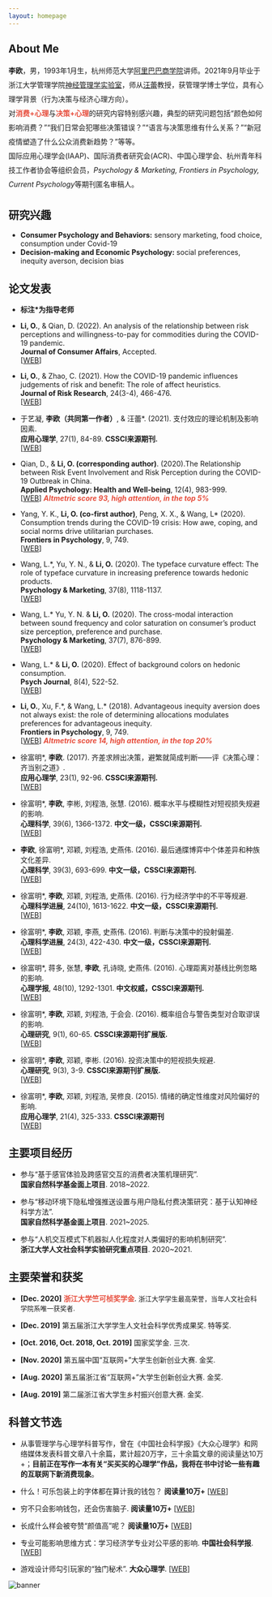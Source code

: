 ```yaml
---
layout: homepage
---
```


## About Me

<font style="line-height:2;"><b>李欧</b>，男，1993年1月生，杭州师范大学<a href="http://abs.hznu.edu.cn/portal/">阿里巴巴商学院</a>讲师。2021年9月毕业于浙江大学管理学院<a href="http://neuromanagement.zju.edu.cn/views/index.html)">神经管理学实验室</a>，师从<a href="https://person.zju.edu.cn/wanglei">汪蕾</a>教授，获管理学博士学位，具有心理学背景（行为决策与经济心理方向）。</font><br/> <font style="line-height:2;">对<b><font color="#e74d3c">消费+心理</font></b>与<b><font color="#e74d3c">决策+心理</font></b>的研究内容特别感兴趣，典型的研究问题包括“颜色如何影响消费？”“我们日常会犯哪些决策错误？”“语言与决策思维有什么关系？”“新冠疫情塑造了什么公众消费新趋势？”等等。</font><br/> <font style="line-height:2;">国际应用心理学会(IAAP)、国际消费者研究会(ACR)、中国心理学会、杭州青年科技工作者协会等组织会员，<i>Psychology & Marketing, Frontiers in Psychology, Current Psychology</i>等期刊匿名审稿人。</font> <br/>

## <font face="等线">研究兴趣</font>
  
- **Consumer Psychology and Behaviors:** sensory marketing, food choice, consumption under Covid-19
- **Decision-making and Economic Psychology:** social preferences, inequity averson, decision bias

## <font face="等线">论文发表</font>

- **标注\*为指导老师**

- **Li, O.**, & Qian, D. (2022). An analysis of the relationship between risk perceptions and willingness-to-pay for commodities during the COVID-19 pandemic.
  <br>
  **Journal of Consumer Affairs**, Accepted.
  <br>
  [[WEB](https://onlinelibrary.wiley.com/doi/full/10.1111/joca.12407)] 

- **Li, O.**, & Zhao, C. (2021). How the COVID-19 pandemic influences judgements of risk and benefit: The role of affect heuristics. 
  <br>
  **Journal of Risk Research**, 24(3-4), 466-476.
  <br>
  [[WEB](https://www.tandfonline.com/doi/abs/10.1080/13669877.2021.1900338)]
  
- 于艺凝, **李欧（共同第一作者）**, & 汪蕾*. (2021). 支付效应的理论机制及影响因素. 
  <br>
  **应用心理学**, 27(1), 84-89. **CSSCI来源期刊.**
  <br>
  [[WEB](http://www.appliedpsy.cn/CN/abstract/abstract289.shtml)] 
 
- Qian, D., & **Li, O. (corresponding author)**. (2020).The Relationship between Risk Event Involvement and Risk Perception during the COVID-19 Outbreak in China. 
  <br>
  **Applied Psychology: Health and Well-being**, 12(4), 983-999.
  <br>
  [[WEB](https://iaap-journals.onlinelibrary.wiley.com/doi/abs/10.1111/aphw.12219)] <strong><i style="color:#e74d3c">Altmetric score 93, high attention, in the top 5%</i></strong>
  
- Yang, Y. K., **Li, O. (co-first author)**, Peng, X. X., & Wang, L* (2020). Consumption trends during the COVID-19 crisis: How awe, coping, and social norms drive utilitarian purchases. 
  <br>
  **Frontiers in Psychology**, 9, 749.
  <br>
  [[WEB](https://www.frontiersin.org/articles/588580)]
  
- Wang, L.\*, Yu, Y. N., & **Li, O.** (2020). The typeface curvature effect: The role of typeface curvature in increasing preference towards hedonic products. 
  <br>
  **Psychology & Marketing**, 37(8), 1118-1137.
  <br>
  [[WEB](https://onlinelibrary.wiley.com/doi/abs/10.1002/mar.21287)]

- Wang, L.* Yu, Y. N. & **Li, O.** (2020). The cross-modal interaction between sound frequency and color saturation on consumer’s product size perception, preference and purchase. 
  <br>
  **Psychology & Marketing**, 37(7), 876-899.
  <br>
  [[WEB](https://onlinelibrary.wiley.com/doi/abs/10.1002/mar.21284)]
  
- Wang, L.* & **Li, O.** (2020). Effect of background colors on hedonic consumption. 
  <br>
  **Psych Journal**, 8(4), 522-52.
  <br>
  [[WEB](https://onlinelibrary.wiley.com/doi/abs/10.1002/pchj.291)]
 
- **Li, O.**, Xu, F.\*, & Wang, L.* (2018). Advantageous inequity aversion does not always exist: the role of determining allocations modulates preferences for advantageous inequity. 
  <br>
  **Frontiers in Psychology**, 9, 749.
  <br>
  [[WEB](https://www.frontiersin.org/articles/10.3389/fpsyg.2018.00749/full)] <strong><i style="color:#e74d3c">Altmetric score 14, high attention, in the top 20%</i></strong>

- 徐富明*, **李欧**. (2017). 齐差求辨出决策，避繁就简成判断——评《决策心理：齐当别之道》. 
  <br>
  **应用心理学**, 23(1), 92-96. **CSSCI来源期刊.**
  <br>
  [[WEB](https://d.wanfangdata.com.cn/periodical/yyxlx201701010)] 

- 徐富明*, **李欧**, 李彬, 刘程浩, 张慧. (2016). 概率水平与模糊性对短视损失规避的影响. 
  <br>
  **心理科学**, 39(6), 1366-1372. **中文一级，CSSCI来源期刊.**
  <br>
  [[WEB](http://www.psysci.org/CN/Y2016/V39/I6/1366)] 

- **李欧**, 徐富明*, 邓颖, 刘程浩, 史燕伟. (2016). 最后通牒博弈中个体差异和种族文化差异. 
  <br>
  **心理科学**, 39(3), 693-699. **中文一级，CSSCI来源期刊.**
  <br>
  [[WEB](http://www.psysci.org/CN/Y2016/V39/I3/693)] 

- 徐富明*, **李欧**, 邓颖, 刘程浩, 史燕伟. (2016). 行为经济学中的不平等规避. 
  <br>
  **心理科学进展**, 24(10), 1613-1622. **中文一级，CSSCI来源期刊.**
  <br>
  [[WEB](http://journal.psych.ac.cn/xlkxjz/CN/abstract/abstract3567.shtml)] 

- 徐富明*, **李欧**, 邓颖, 李燕, 史燕伟. (2016). 判断与决策中的投射偏差. 
  <br>
  **心理科学进展**, 24(3), 422-430. **中文一级，CSSCI来源期刊.**
  <br>
  [[WEB](http://journal.psych.ac.cn/xlkxjz/CN/10.3724/SP.J.1042.2016.00422)] 

- 徐富明*, 蒋多, 张慧, **李欧**, 孔诗晓, 史燕伟. (2016). 心理距离对基线比例忽略的影响. 
  <br>
  **心理学报**, 48(10), 1292-1301. **中文权威，CSSCI来源期刊.**
  <br>
  [[WEB](http://journal.psych.ac.cn/xlxb/CN/10.3724/SP.J.1041.2016.01292)] 

- 徐富明*, **李欧**, 邓颖, 刘程浩, 于会会. (2016). 概率组合与警告类型对合取谬误的影响. 
  <br>
  **心理研究**, 9(1), 60-65. **CSSCI来源期刊扩展版.**
  <br>
  [[WEB](https://d.wanfangdata.com.cn/periodical/xlyj201601010)] 
  
- 徐富明*, **李欧**, 邓颖, 李彬. (2016). 投资决策中的短视损失规避. 
  <br>
  **心理研究**, 9(3), 3-9. **CSSCI来源期刊扩展版.**
  <br>
  [[WEB](https://d.wanfangdata.com.cn/periodical/xlyj201603001)] 

- 徐富明*, **李欧**, 邓颖, 刘程浩, 吴修良. (2015). 情绪的确定性维度对风险偏好的影响. 
  <br>
  **应用心理学**, 21(4), 325-333. **CSSCI来源期刊**
  <br>
  [[WEB](https://d.wanfangdata.com.cn/periodical/yyxlx201504005)] 

## <font face="等线">主要项目经历</font>

- 参与“基于感官体验及跨感官交互的消费者决策机理研究”.
  <br>
  **国家自然科学基金面上项目**. 2018~2022.

- 参与“移动环境下隐私增强推送设置与用户隐私付费决策研究：基于认知神经科学方法”.
  <br>
  **国家自然科学基金面上项目**. 2021~2025.
  
- 参与“人机交互模式下机器拟人化程度对人类偏好的影响机制研究”.
  <br>
  **浙江大学人文社会科学实验研究重点项目**. 2020~2021.

## <font face="等线">主要荣誉和获奖</font>

- **[Dec. 2020]** <font color="#e74d3c"><b>浙江大学竺可桢奖学金</b></font>. <font size="2">浙江大学学生最高荣誉，当年人文社会科学院系唯一获奖者.</font>

- **[Dec. 2019]** 第五届浙江大学学生人文社会科学优秀成果奖. 特等奖.

- **[Oct. 2016, Oct. 2018, Oct. 2019]** 国家奖学金. 三次.

- **[Nov. 2020]** 第五届中国“互联网+”大学生创新创业大赛. 金奖.

- **[Aug. 2020]** 第五届浙江省“互联网+”大学生创新创业大赛. 金奖.

- **[Aug. 2019]** 第二届浙江省大学生乡村振兴创意大赛. 金奖.

## <font face="等线">科普文节选</font>
- 从事管理学与心理学科普写作，曾在《中国社会科学报》《大众心理学》和网络媒体发表科普文章八十余篇，累计超20万字，三十余篇文章的阅读量达10万+；**目前正在写作一本有关“买买买的心理学”作品，我将在书中讨论一些有趣的互联网下新消费现象**。
  
- 什么！可乐包装上的字体都在算计我的钱包？ **阅读量10万+**
  [[WEB](https://mp.weixin.qq.com/s/UbeE_351VImzL8NIGyyBXA)]
  
- 穷不只会影响钱包，还会伤害脑子. **阅读量10万+** 
  [[WEB](https://mp.weixin.qq.com/s/8EV43oL4-eZg9Ej1zCPBAA)]
  
- 长成什么样会被夸赞“颜值高”呢？ **阅读量10万+** 
  [[WEB](https://mp.weixin.qq.com/s/ry5wGY38g_KvW1awTDBtvA)]
 
- 专业可能影响思维方式：学习经济学专业对公平感的影响. **中国社会科学报**. [[WEB](https://kns.cnki.net/kcms/detail/detail.aspx?dbcode=CCND&dbname=CCNDLAST2016&filename=CSHK201601040061&uniplatform=NZKPT&v=1xPR_QXie5d3uzh6Qw_qFvCN3NYpHFFyhPlDO6iaHRaeAq1HouOeTjSwqqcC8vQWomUTjUFnT58%3d)]
 
- 游戏设计师勾引玩家的“独门秘术”. **大众心理学**. [[WEB](https://kns.cnki.net/kcms/detail/detail.aspx?dbcode=CJFD&dbname=CJFDLASN2016&filename=DZXI201603029&uniplatform=NZKPT&v=uWLV_Q0t0iJstKLUMjxezKK3AbE-wQpCFiPVgYboEQq7ba-84ZgyhZzPZ9ICGD3y)]
  
![banner](https://images.adsttc.com.qtlcn.com/media/images/5ad7/6450/f197/cce7/8300/0037/slideshow/1_%E6%9D%AD%E5%B8%88%E5%A4%A7%E4%B8%AD%E5%BF%83%E5%B9%BF%E5%9C%BA%EF%BC%88%E6%9A%AE%E8%89%B2%EF%BC%89%EF%BC%88%E9%94%90%E6%99%AF%E6%91%84%E5%BD%B1%EF%BC%89.jpg?1524065354 "banner")
  
  
  
  
  
  
  
  
  
  
  
  
  
  
  
  
  
  
  
  
  
  
  
  
  
  
  
  
  
  
  
  
